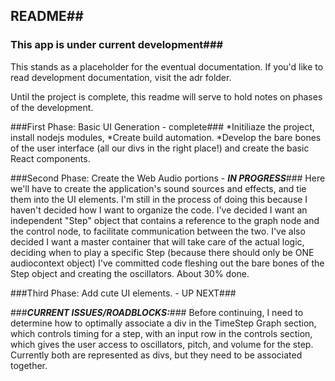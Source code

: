 ## README## 
### This app is under current development###

This stands as a placeholder for the eventual documentation.
If you'd like to read development documentation, visit the adr folder.

Until the project is complete, this readme will serve to hold notes 
on phases of the development.

###First Phase: Basic UI Generation - complete###
*Initiliaze the project, install nodejs modules,
*Create build automation. 
*Develop the bare bones 
of the user interface (all our divs in the right place!) 
and create the basic React components.

###Second Phase: Create the Web Audio portions - ***IN PROGRESS***###
Here we'll have to create the application's sound sources 
and effects, and tie them into the UI elements. I'm still
in the process of doing this because I haven't decided how
I want to organize the code. I've decided I want an independent
"Step" object that contains a reference to the graph node
and the control node, to facilitate communication between the two.
I've also decided I want a master container that will take care of 
the actual logic, deciding when to play a specific Step (because
there should only be ONE audiocontext object)
I've committed code fleshing out the bare bones of the Step object
and creating the oscillators. About 30% done.

###Third Phase: Add cute UI elements. - UP NEXT###

###***CURRENT ISSUES/ROADBLOCKS:***###
Before continuing, I need to determine how to optimally
associate a div in the TimeStep Graph section,
which controls timing for a step,
with an input row in the controls section,
which gives the user access to oscillators, pitch, and volume
for the step. Currently both are represented as divs, but
they need to be associated together.
